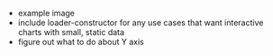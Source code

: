 - example image
- include loader-constructor for any use cases that want interactive charts with small, static data
- figure out what to do about Y axis

